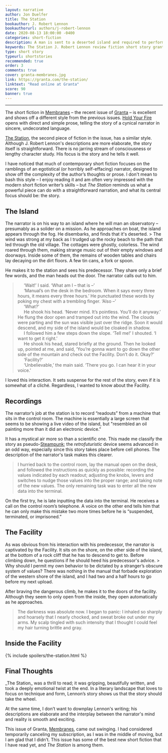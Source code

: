```yaml
---
layout: narrative
author: Jon Duelfer
title: The Station
bookauthor: J. Robert Lennon
bookauthorurl: authors/j-robert-lennon
date: 2020-08-13 18:00:00 -0400
categories: short-fiction
description: A man is sent to a deserted island and required to perform a bizarre, remedial task every three hours in the station's control room. Across the island is the Facility, an old building with no entrance that he's edging to investigate.
keywords: The Station J. Robert Lennon review fiction short story granta
type: short story
typeurl: shortstories
recommended: true
order: 3
comments: true
cover: granta-membranes.jpg
link: https://granta.com/the-station/
linktext: "Read online at Granta"
score: 90
banner: true
---
```

<hr/>

The short fiction in [Membranes](https://granta.com/products/granta-151-membranes/) – the recent issue of [Granta](https://granta.com) – is excellent and shows off a different style from the previous issues. [Hold Your Fire](/texts/2020-06-16-hold-your-fire/) opens with direct and simple prose, telling the story of a cynical narrator in sincere, undecorated language.

[The Station](https://granta.com/the-station/), the second piece of fiction in the issue, has a similar style. Although J. Robert Lennon's descriptions are more elaborate, the story itself is straightforward. There is no jarring stream of consciousness or lengthy character study. His focus is the story and he tells it well.

I have noticed that much of contemporary short fiction focuses on the ramblings of an egotistical (or horribly self-effacing) narrator, designed to show off the complexity of the author’s thoughts or prose. I don't mean to bash this style – I enjoy reading it and am often very impressed with the modern short fiction writer’s skills – but _The Station_ reminds us what a powerful piece can do with a straightforward narration, and what its central focus should be: the story.

<h2><strong>The Island</strong></h2>
The narrator is on his way to an island where he will man an observatory – presumably as a solider on a mission. As he approaches on boat, the island appears through the fog. He disembarks, and finds that it's deserted.
> The wind was strong at my back as I trudged up the rocky beach to the path that led through the old village. The cottages were ghostly, colorless. The wind roared through them, making strange music out of their empty windows and doorways. Inside some of them, the remains of wooden tables and chairs lay decaying on the dirt floors. A few tin cans, a fork or spoon.

He makes it to the station and sees his predecessor. They share only a brief few words, and the man heads out the door. The narrator calls out to him.
> &nbsp;&nbsp;&nbsp;&nbsp; ‘Wait!’ I said. ‘What am I – that is –’<br/>
&nbsp;&nbsp;&nbsp;&nbsp; ‘Manual’s on the desk in the bedroom. When it says every three hours, it means every three hours.’ He punctuated these words by poking my chest with a trembling finger. ‘Also –’<br/>
&nbsp;&nbsp;&nbsp;&nbsp; ‘What?’<br/>
&nbsp;&nbsp;&nbsp;&nbsp; He shook his head. ‘Never mind. It’s pointless. You’ll do it anyway.’ He flung the door open and tramped out into the wind. The clouds were parting and the sun was visible just over the ridge. Soon it would descend, and my side of the island would be cloaked in shadow.<br/>
&nbsp;&nbsp;&nbsp;&nbsp; I followed him a few steps down the slope. ‘Tell me!’ I shouted. ‘I want to get it right.’<br/>
&nbsp;&nbsp;&nbsp;&nbsp; He shook his head, stared briefly at the ground. Then he looked up, pointed at me, and said, ‘You’re gonna want to go down the other side of the mountain and check out the Facility. Don’t do it. Okay?’<br/>
&nbsp;&nbsp;&nbsp;&nbsp; ‘Facility?’<br/>
&nbsp;&nbsp;&nbsp;&nbsp; ‘Unbelievable,’ the main said. ‘There you go. I can hear it in your voice.’<br/>

I loved this interaction. It sets suspense for the rest of the story, even if it is somewhat of a cliché. Regardless, I wanted to know about the Facility.

<h2><strong>Recordings</strong></h2>
The narrator’s job at the station is to record “readouts” from a machine that sits in the control room. The machine is essentially a large screen that seems to be showing a live video of the island, but "resembled an oil painting more than it did an electronic device."

It has a mystical air more so than a scientific one. This made me classify the story as pseudo-[Steampunk](https://en.wikipedia.org/wiki/Steampunk); the _retrofuturistic_ device seems advanced in an odd way, especially since this story takes place before cell phones. The description of the narrator's task makes this clearer.
> I hurried back to the control room, lay the manual open on the desk, and followed the instructions as quickly as possible: recording the values indicated by each readout; adjusting the knobs, levers and switches to nudge those values into the proper range; and taking note of the new values. The only remaining task was to enter all the new data into the terminal.

On the first try, he is late inputting the data into the terminal. He receives a call on the control room’s telephone. A voice on the other end tells him that he can only make this mistake two more times before he is “suspended, terminated, or imprisoned.”

<h2><strong>The Facility</strong></h2>
As was obvious from his interaction with his predecessor, the narrator is captivated by the Facility. It sits on the shore, on the other side of the island, at the bottom of a rock cliff that he has to descend to get to. Before climbing down, he questions if he should heed his predecessor's advice.
> Why should I permit my own behavior to be dictated by a stranger’s obscure system of values? There was nothing in the manual that forbade exploration of the western shore of the island, and I had two and a half hours to go before my next upload.

After braving the dangerous climb, he makes it to the doors of the facility. Although they seem to only open from the inside, they open automatically as he approaches.
> The darkness was absolute now. I began to panic: I inhaled so sharply and hoarsely that I nearly chocked, and sweat broke out under my arms. My scalp tingled with such intensity that I thought I could feel my hair turning brittle and gray.

<h2><strong>Inside the Facility</strong></h2>
{% include spoilers/the-station.html %}

<h2><strong>Final Thoughts</strong></h2>
_The Station_ was a thrill to read; it was gripping, beautifully written, and took a deeply emotional twist at the end. In a literary landscape that loves to focus on technique and form, Lennon’s story shows us that the story should take the wheel.

At the same time, I don’t want to downplay Lennon's writing; his descriptions are elaborate and the interplay between the narrator's mind and reality is smooth and exciting.

This issue of Granta, [Membranes](https://granta.com/products/granta-151-membranes/), came out swinging. I had considered temporarily canceling my subscription, as I was in the middle of moving, but I am glad that I didn’t. This issue has some of the best new short fiction that I have read yet, and _The Station_ is among them.